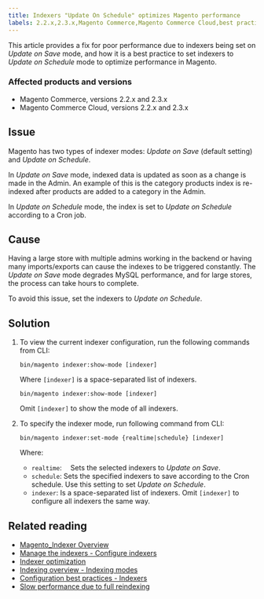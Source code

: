 ```yaml
---
title: Indexers "Update On Schedule" optimizes Magento performance  
labels: 2.2.x,2.3.x,Magento Commerce,Magento Commerce Cloud,best practices,indexers,performance,update on save,update on schedule
---
```


This article provides a fix for poor performance due to indexers being set on _Update on Save_ mode, and how it is a best practice to set indexers to _Update on Schedule_ mode to optimize performance in Magento.

### Affected products and versions

* Magento Commerce, versions 2.2.x and 2.3.x
* Magento Commerce Cloud, versions 2.2.x and 2.3.x

## Issue

Magento has two types of indexer modes: _Update on Save_ (default setting) and _Update on Schedule_.

In _Update on Save_ mode, indexed data is updated as soon as a change is made in the Admin. An example of this is the category products index is re-indexed after products are added to a category in the Admin.

In _Update on Schedule_ mode, the index is set to _Update on Schedule_ according to a Cron job.

## Cause

Having a large store with multiple admins working in the backend or having many imports/exports can cause the indexes to be triggered constantly. The _Update on Save_ mode degrades MySQL performance, and for large stores, the process can take hours to complete.

To avoid this issue, set the indexers to _Update on Schedule_.

## Solution

1. To view the current indexer configuration, run the following commands from CLI:  
    
    
    <pre><code class="language-xml">bin/magento indexer:show-mode [indexer]</code></pre>
    
      
     Where `` [indexer] `` is a space-separated list of indexers. 
    
    <pre><code class="language-xml">bin/magento indexer:show-mode [indexer]</code></pre>
    
    
    
      
     Omit `` [indexer] `` to show the mode of all indexers.
    
    
 1. To specify the indexer mode, run following command from CLI:  
    
    
    <pre><code class="language-xml">bin/magento indexer:set-mode {realtime|schedule} [indexer]</code></pre>
    
      
     Where:  
    
    
    * `` realtime ``:    Sets the selected indexers to _Update on Save_.
    * `` schedule ``:    Sets the specified indexers to save according to the Cron schedule. Use this setting to set _Update on Schedule_.
    * `` indexer ``:      Is a space-separated list of indexers. Omit `` [indexer] `` to configure all indexers the same way.
    
    
    

## Related reading

* [Magento\_Indexer Overview](https://devdocs.magento.com/guides/v2.3/mrg/ce/Indexer.html)
* [Manage the indexers - Configure indexers](https://devdocs.magento.com/guides/v2.3/config-guide/cli/config-cli-subcommands-index.html#configure-indexers)
* [Indexer optimization](https://devdocs.magento.com/guides/v2.3/extension-dev-guide/indexer-batch.html)
* [Indexing overview - Indexing modes](https://devdocs.magento.com/guides/v2.3/extension-dev-guide/indexing.html#m2devgde-indexing-modes)
* [Configuration best practices - Indexers](https://devdocs.magento.com/guides/v2.3/performance-best-practices/configuration.html#indexers)
* [Slow performance due to full reindexing](https://support.magento.com/hc/en-us/articles/360039207872)